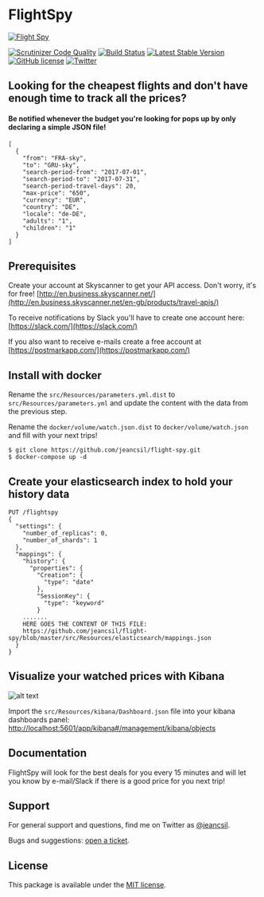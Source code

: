 # FlightSpy
[![Flight Spy](http://business.skyscanner.net/Content/images/logo/ssf-white-color.png)](http://www.skyscanner.net)

[![Scrutinizer Code Quality](https://scrutinizer-ci.com/g/jeancsil/flight-spy/badges/quality-score.png?b=master)](https://scrutinizer-ci.com/g/jeancsil/flight-spy/?branch=master)
[![Build Status](https://travis-ci.org/jeancsil/flight-spy.svg?branch=master)](https://travis-ci.org/jeancsil/flight-spy)
[![Latest Stable Version](https://img.shields.io/badge/packagist-flight--spy-blue.svg)](https://packagist.org/packages/jeancsil/flight-spy)
[![GitHub license](https://img.shields.io/badge/license-MIT-blue.svg)](https://raw.githubusercontent.com/jeancsil/flight-spy/master/LICENSE)
[![Twitter](https://img.shields.io/twitter/url/https/github.com/jeancsil/flight-spy.svg?style=social)](https://twitter.com/intent/tweet?text=Watch+the+best+fare+for+your+next+trip!&url=http://github.com%2Fjeancsil%2Fflight-spy)


## Looking for the cheapest flights and don't have enough time to track all the prices?

#### Be notified whenever the budget you're looking for pops up by only declaring a **simple JSON file**!

```
[
  {
    "from": "FRA-sky",
    "to": "GRU-sky",
    "search-period-from": "2017-07-01",
    "search-period-to": "2017-07-31",
    "search-period-travel-days": 20,
    "max-price": "650",
    "currency": "EUR",
    "country": "DE",
    "locale": "de-DE",
    "adults": "1",
    "children": "1"
  }
]
```

## Prerequisites
Create your account at Skyscanner to get your API access. Don't worry, it's for free! [http://en.business.skyscanner.net/](http://en.business.skyscanner.net/en-gb/products/travel-apis/)

To receive notifications by Slack you'll have to create one account here: [https://slack.com/](https://slack.com/)

If you also want to receive e-mails create a free account at [https://postmarkapp.com/](https://postmarkapp.com/)

## Install with docker
Rename the `src/Resources/parameters.yml.dist` to `src/Resources/parameters.yml` and update the content with the data from the previous step.

Rename the `docker/volume/watch.json.dist` to `docker/volume/watch.json` and fill with your next trips!

```
$ git clone https://github.com/jeancsil/flight-spy.git
$ docker-compose up -d
```
## Create your elasticsearch index to hold your history data
```
PUT /flightspy
{
  "settings": {
    "number_of_replicas": 0,
    "number_of_shards": 1
  },
  "mappings": {
    "history": {
      "properties": {
        "Creation": {
          "type": "date"
        },
        "SessionKey": {
          "type": "keyword"
        }
    .......
    HERE GOES THE CONTENT OF THIS FILE:
    https://github.com/jeancsil/flight-spy/blob/master/src/Resources/elasticsearch/mappings.json
  }
}
```

## Visualize your watched prices with Kibana

![alt text](https://raw.githubusercontent.com/jeancsil/flight-spy/master/src/Resources/KibanaDashboard.png "Kibana Dashboard")

Import the `src/Resources/kibana/Dashboard.json` file into your kibana dashboards panel: [http://localhost:5601/app/kibana#/management/kibana/objects](http://localhost:5601/app/kibana#/management/kibana/objects)

## Documentation

FlightSpy will look for the best deals for you every 15 minutes and will let you know by e-mail/Slack if there is a good price for you next trip!

## Support

For general support and questions, find me on Twitter as [@jeancsil](http://twitter.com./jeancsil).

Bugs and suggestions: [open a ticket](https://github.com/jeancsil/flight-spy/issues).

## License

This package is available under the [MIT license](LICENSE).
